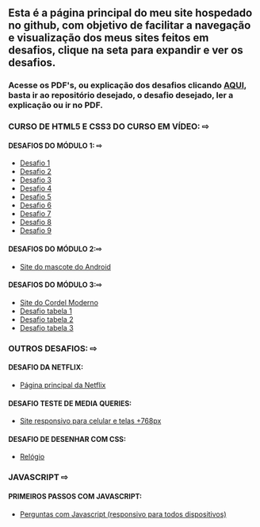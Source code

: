 <html lang="pt-br">

<head>
<meta charset="UTF-8">
<meta http-equiv="X-UA-Compatible" content="IE=edge">
<meta name="viewport" content="width=device-width, initial-scale=1.0">
<link rel="stylesheet" href="style.css">
</head>

<body>

<h2><strong>Esta é a página principal do meu site hospedado no github, com objetivo de facilitar a navegação e visualização dos meus sites feitos em desafios, <span id="cor" >clique na seta para expandir e ver os desafios.</span></strong></h2>

<h3>Acesse os PDF's, ou explicação dos desafios clicando <a id="aqui" href="https://github.com/TascaXD" target="_blank">AQUI</a>, basta ir ao repositório desejado, o desafio desejado, ler a explicação ou ir no PDF.</h3>

<h3>CURSO DE HTML5 E CSS3 DO CURSO EM VÍDEO: <span class="menu-icon">⇨</span> </h3> 

<div class="desafios-menu">
<h4>DESAFIOS DO MÓDULO 1: <span class="menu-icon">⇨</span> </h4>

<ul class="desafios-menu">

<a href="https://tascaxd.github.io/PROJETOS/HTML%2BCSS/CURSO-EM-VIDEO/modulo-1/DESAFIO%201/desafio1.html" target="_blank">
<li>Desafio 1</li>
</a>

<a href="https://tascaxd.github.io/PROJETOS/HTML%2BCSS/CURSO-EM-VIDEO/modulo-1/DESAFIO%202/desafio2.html" target="_blank">
<li>Desafio 2</li>
</a>

<a href="https://tascaxd.github.io/PROJETOS/HTML%2BCSS/CURSO-EM-VIDEO/modulo-1/DESAFIO%203/desafio3.html" target="_blank">
<li>Desafio 3</li>
</a>

<a href="https://tascaxd.github.io/PROJETOS/HTML%2BCSS/CURSO-EM-VIDEO/modulo-1/DESAFIO%204/desafio4.html" target="_blank">
<li>Desafio 4</li>
</a>

<a href="https://tascaxd.github.io/PROJETOS/HTML%2BCSS/CURSO-EM-VIDEO/modulo-1/DESAFIO%205/desafio5.html" target="_blank">
<li>Desafio 5</li>
</a>

<a href="https://tascaxd.github.io/PROJETOS/HTML%2BCSS/CURSO-EM-VIDEO/modulo-1/DESAFIO6/desafio6.html" target="_blank">
<li>Desafio 6</li>
</a>
<a href="https://tascaxd.github.io/PROJETOS/HTML%2BCSS/CURSO-EM-VIDEO/modulo-1/DESAFIO7/desafio7.html" target="_blank">
<li>Desafio 7</li>
</a>

<a href="https://tascaxd.github.io/PROJETOS/HTML%2BCSS/CURSO-EM-VIDEO/modulo-1/DESAFIO8/desafio8.html" target="_blank">
<li>Desafio 8</li>
</a>

<a href="https://tascaxd.github.io/PROJETOS/HTML%2BCSS/CURSO-EM-VIDEO/modulo-1/DESAFIO9/desafio9.html" target="_blank">
<li>Desafio 9</li>
</a>
</ul>

<h4>DESAFIOS DO MÓDULO 2:<span class="menu-icon">⇨</span></h4>

<ul class="desafios-menu">

<a href="https://tascaxd.github.io/PROJETOS/HTML%2BCSS/CURSO-EM-VIDEO/modulo-2/pagina2.html" target="_blank">
<li>Site do mascote do Android</li>
</a>

</ul>

<h4>DESAFIOS DO MÓDULO 3:<span class="menu-icon">⇨</span></h4>

<ul class="desafios-menu">

<a href="https://tascaxd.github.io/PROJETOS/HTML%2BCSS/CURSO-EM-VIDEO/modulo-3/desafio%20cordelcordel.html" target="_blank">
<li>Site do Cordel Moderno</li>
</a>

<a href="https://tascaxd.github.io/PROJETOS/HTML%2BCSS/CURSO-EM-VIDEO/modulo-3/desafio%20tabelas/table.html" target="_blank">
<li>Desafio tabela 1</li>
</a>

<a href="https://tascaxd.github.io/PROJETOS/HTML%2BCSS/CURSO-EM-VIDEO/modulo-3/desafio%20tabelas/table2.html" target="_blank">
<li>Desafio tabela 2</li>
</a>

<a href="https://tascaxd.github.io/PROJETOS/HTML%2BCSS/CURSO-EM-VIDEO/modulo-3/desafio%20tabelas/table3.html" target="_blank">
<li>Desafio tabela 3</li>
</a>

</ul>

</div>

<h3>OUTROS DESAFIOS:  <span class="menu-icon">⇨</span> </h3> 

<div class="desafios-menu">
<h4>DESAFIO DA NETFLIX:</h4>

<ul>   
<a href="https://tascaxd.github.io/PROJETOS/HTML%2BCSS/NETFLIX/netflix.html" target="_blank">
<li>Página principal da Netflix</li>
</a>
</ul>

<h4>DESAFIO TESTE DE MEDIA QUERIES:</h4>

<ul>
<a href="https://tascaxd.github.io/PROJETOS/HTML%2BCSS/CURSO-EM-VIDEO/Modulo-4-MEDIA-QUERY/desafio-mq-teste/index.html" target="_blank">
<li>Site responsivo para celular e telas +768px</li>
</a>
</ul>

<h4>DESAFIO DE DESENHAR COM CSS:</h4>

<ul>
<a href="https://tascaxd.github.io/PROJETOS/HTML%2BCSS/projeto-relogio/relogio.html" target="_blank">
<li>Relógio</li>
</a>
</ul>

</div>

<h3>JAVASCRIPT  <span class="menu-icon">⇨</span> </h3> 

<div class="desafios-menu">
    <h4>PRIMEIROS PASSOS COM JAVASCRIPT:</h4>
    <ul>
        <a href="https://tascaxd.github.io/Curso-Javascript/index.html" target="_blank">
        <li>Perguntas com Javascript (responsivo para todos dispositivos)</li>
    </a>
    </ul>
</div>

<script src="script.js"></script>
</body>
</html>

